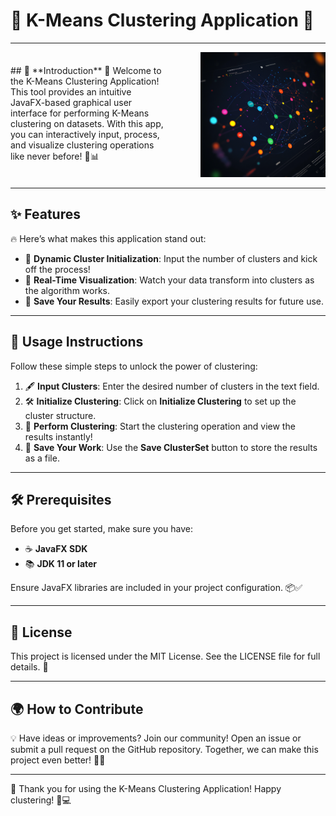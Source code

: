 # 🌟 **K-Means Clustering Application** 🌟

---

<div style="display: flex; align-items: center;">
  <div style="flex: 1;">
    ## 🚀 **Introduction**
    🎉 Welcome to the K-Means Clustering Application! This tool provides an intuitive JavaFX-based graphical user interface for performing K-Means clustering on datasets. With this app, you can interactively input, process, and visualize clustering operations like never before! 🎨📊
  </div>
  <div style="flex: 1; text-align: right;">
    <img src="cluster.png" alt="K-Means Clustering Logo" width="200">
  </div>
</div>

---

## ✨ **Features**
🔥 Here’s what makes this application stand out:

- 🧮 **Dynamic Cluster Initialization**: Input the number of clusters and kick off the process!
- 🎥 **Real-Time Visualization**: Watch your data transform into clusters as the algorithm works.
- 💾 **Save Your Results**: Easily export your clustering results for future use.

---

## 📖 **Usage Instructions**
Follow these simple steps to unlock the power of clustering:

1. 🖋️ **Input Clusters**: Enter the desired number of clusters in the text field.
2. 🛠️ **Initialize Clustering**: Click on **Initialize Clustering** to set up the cluster structure.
3. 🚦 **Perform Clustering**: Start the clustering operation and view the results instantly!
4. 📂 **Save Your Work**: Use the **Save ClusterSet** button to store the results as a file.

---

## 🛠️ **Prerequisites**
Before you get started, make sure you have:

- ☕ **JavaFX SDK**
- 📚 **JDK 11 or later**

Ensure JavaFX libraries are included in your project configuration. 📦✅

---

## 📜 **License**
This project is licensed under the MIT License. See the LICENSE file for full details. 📝

---

## 🌍 **How to Contribute**
💡 Have ideas or improvements? Join our community! Open an issue or submit a pull request on the GitHub repository. Together, we can make this project even better! 🤝✨

---

🎉 Thank you for using the K-Means Clustering Application! Happy clustering! 🎈💻
